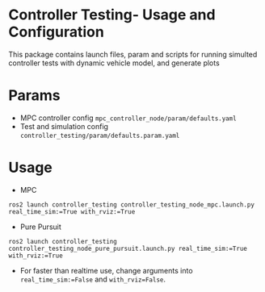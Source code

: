 Controller Testing- Usage and Configuration
=============
This package contains launch files, param and scripts for
running simulted controller tests with dynamic vehicle model, and generate plots



# Params

* MPC controller config
`mpc_controller_node/param/defaults.yaml`
* Test and simulation config
`controller_testing/param/defaults.param.yaml`

# Usage
- MPC
```
ros2 launch controller_testing controller_testing_node_mpc.launch.py real_time_sim:=True with_rviz:=True
```

-  Pure Pursuit
```
ros2 launch controller_testing controller_testing_node_pure_pursuit.launch.py real_time_sim:=True with_rviz:=True
```

* For faster than realtime use, change arguments into `real_time_sim:=False` and `with_rviz=False`.